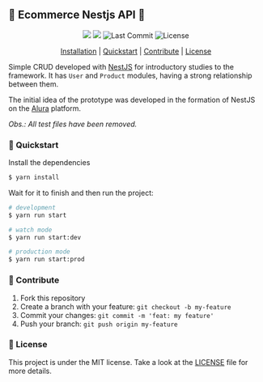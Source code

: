 ## :shopping_cart: Ecommerce Nestjs API :shopping_cart:

<p align="center">
<img src='https://img.shields.io/github/languages/count/munyrasirio/nestjs-ecommerce-api?style=for-the-badge'>
<img src='https://img.shields.io/github/languages/code-size/munyrasirio/nestjs-ecommerce-api?style=for-the-badge'>
<img src="https://img.shields.io/github/last-commit/munyrasirio/nestjs-ecommerce-api?style=for-the-badge" alt="Last Commit" />
<img src="https://img.shields.io/github/license/munyrasirio/nestjs-ecommerce-api?style=for-the-badge" alt="License" />
</p>

<p align="center"> 
  <a href="#install">Installation</a> | <a href="#quickstart">Quickstart</a> | <a href="#contribute">Contribute</a> | <a href="#license">License</a>
</p>

Simple CRUD developed with [NestJS](https://nestjs.com/) for introductory studies to the framework. It has `User` and `Product` modules, having a strong relationship between them.

The initial idea of ​​the prototype was developed in the formation of NestJS on the [Alura](https://www.alura.com.br/) platform.

_Obs.: All test files have been removed._

### :rocket: Quickstart <span id='quickstart'></span>

Install the dependencies

```bash
$ yarn install
```

Wait for it to finish and then run the project:

```bash
# development
$ yarn run start

# watch mode
$ yarn run start:dev

# production mode
$ yarn run start:prod
```

### :hugs: Contribute <span id='contribute'></span>

1. Fork this repository
2. Create a branch with your feature: `git checkout -b my-feature`
3. Commit your changes: `git commit -m 'feat: my feature'`
4. Push your branch: `git push origin my-feature`

### :page_with_curl: License <span id='license'></span>

This project is under the MIT license. Take a look at the [LICENSE](https://github.com/munyrasirio/nestjs-ecommerce-api/blob/main/LICENSE) file for more details.
